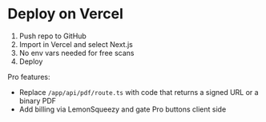 # Deploy on Vercel

1) Push repo to GitHub
2) Import in Vercel and select Next.js
3) No env vars needed for free scans
4) Deploy

Pro features:
- Replace `/app/api/pdf/route.ts` with code that returns a signed URL or a binary PDF
- Add billing via LemonSqueezy and gate Pro buttons client side
